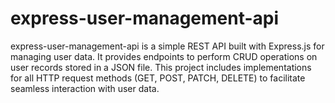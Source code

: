 # express-user-management-api
express-user-management-api is a simple REST API built with Express.js for managing user data. It provides endpoints to perform CRUD operations on user records stored in a JSON file. This project includes implementations for all HTTP request methods (GET, POST, PATCH, DELETE) to facilitate seamless interaction with user data.

